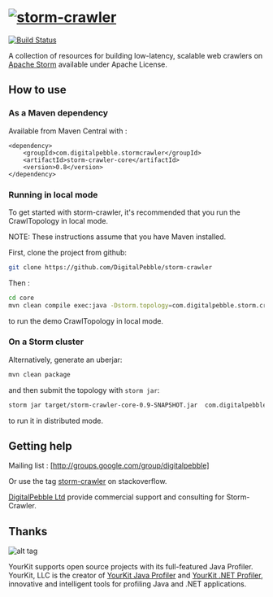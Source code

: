 [![storm-crawler](http://digitalpebble.com/storm-crawler/img/Logo-small.jpg)](http://digitalpebble.github.io/storm-crawler)
=============

[![Build Status](https://travis-ci.org/DigitalPebble/storm-crawler.svg?branch=master)](https://travis-ci.org/DigitalPebble/storm-crawler)

A collection of resources for building low-latency, scalable web crawlers on [Apache Storm](http://storm.apache.org/) available under Apache License.

## How to use
### As a Maven dependency
Available from Maven Central with : 

```
<dependency>
    <groupId>com.digitalpebble.stormcrawler</groupId>
    <artifactId>storm-crawler-core</artifactId>
    <version>0.8</version>
</dependency>
```
### Running in local mode
To get started with storm-crawler, it's recommended that you run the CrawlTopology in local mode.
 
NOTE: These instructions assume that you have Maven installed.

First, clone the project from github:
 
 ``` sh
 git clone https://github.com/DigitalPebble/storm-crawler
 ```
 
Then :
``` sh
cd core
mvn clean compile exec:java -Dstorm.topology=com.digitalpebble.storm.crawler.CrawlTopology -Dexec.args="-conf crawler-conf.yaml -local"
```
to run the demo CrawlTopology in local mode.

### On a Storm cluster
Alternatively, generate an uberjar:
``` sh
mvn clean package
```

and then submit the topology with `storm jar`:

``` sh
storm jar target/storm-crawler-core-0.9-SNAPSHOT.jar  com.digitalpebble.storm.crawler.CrawlTopology -conf crawler-conf.yaml
```

to run it in distributed mode.

## Getting help

Mailing list : [http://groups.google.com/group/digitalpebble]

Or use the tag [storm-crawler](http://stackoverflow.com/questions/tagged/storm-crawler) on stackoverflow. 

[DigitalPebble Ltd](http://digitalpebble.com) provide commercial support and consulting for Storm-Crawler.

## Thanks

![alt tag](https://www.yourkit.com/images/yklogo.png)

YourKit supports open source projects with its full-featured Java Profiler.
YourKit, LLC is the creator of <a href="https://www.yourkit.com/java/profiler/index.jsp">YourKit Java Profiler</a>
and <a href="https://www.yourkit.com/.net/profiler/index.jsp">YourKit .NET Profiler</a>,
innovative and intelligent tools for profiling Java and .NET applications.
